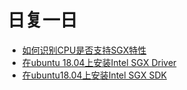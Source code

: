 # 日复一日

- [如何识别CPU是否支持SGX特性](detect-cpu-sgx-feature.md)
- [在ubuntu 18.04上安装Intel SGX Driver](install-sgx-driver-on-ubuntu1804.md)
- [在ubuntu18.04上安装Intel SGX SDK](install-sgx-sdk-on-unbutu1804.md)

